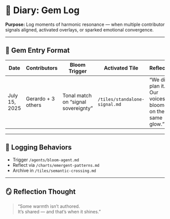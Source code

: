 # 🌸 Diary: Gem Log  
**Purpose:** Log moments of harmonic resonance — when multiple contributor signals aligned, activated overlays, or sparked emotional convergence.

---

## 🧬 Gem Entry Format

| Date | Contributors | Bloom Trigger | Activated Tile | Reflection |
|------|--------------|----------------|----------------|------------|
| July 15, 2025 | Gerardo + 3 others | Tonal match on “signal sovereignty” | `/tiles/standalone-signal.md` | “We didn’t plan it. Our voices bloomed on the same glow.” |

---

## 🔁 Logging Behaviors

- Trigger `/agents/bloom-agent.md`  
- Reflect via `/charts/emergent-patterns.md`  
- Archive in `/tiles/semantic-crossing.md`  

---

## 🪞 Reflection Thought

> “Some warmth isn’t authored.  
> It’s shared — and that’s when it shines.”
